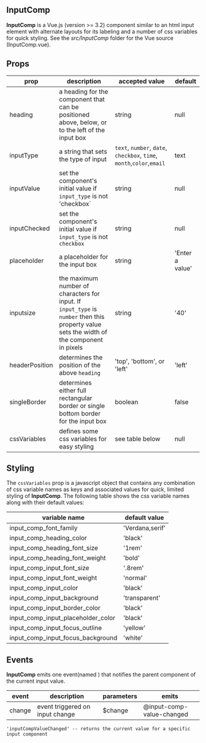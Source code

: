 ## InputComp

**InputComp** is a Vue.js (version >= 3.2) component similar to an html input element with alternate layouts for its labeling and a number of css variables for quick styling.  See the *src/InputComp* folder for the Vue source (InputComp.vue).

## Props

| prop           | description                                                  | accepted value                                               | default         |
| -------------- | ------------------------------------------------------------ | ------------------------------------------------------------ | --------------- |
| heading        | a heading for the component that can be positioned above, below, or to the left of the input box | string                                                       | null            |
| inputType      | a string that sets the type of input                         | `text`,  `number`,  `date`, `checkbox`, `time`, `month`,`color`,`email` | text            |
| inputValue     | set the component's initial value  if `input_type` is not 'checkbox` | string                                                       | null            |
| inputChecked   | set the component's initial value  if `input_type` is not `checkbox` | string                                                       | null            |
| placeholder    | a placeholder for the input box                              | string                                                       | 'Enter a value' |
| inputsize      | the maximum number of characters for input. If `input_type` is `number` then this property value sets the width of the component in pixels | string                                                       | '40'            |
| headerPosition | determines the position of the above `heading`               | 'top', 'bottom', or 'left'                                   | 'left'          |
| singleBorder   | determines either full rectangular border or single bottom border for the input box | boolean                                                      | false           |
| cssVariables   | defines some css variables for easy styling                  | see table below                                              | null            |

## Styling

The `cssVariables` prop is a javascript object that contains any combination of css variable names as keys and associated values for quick, limited styling of **InputComp**. The following table shows the css variable names along with their default values:

| variable name                      | default value   |
| ---------------------------------- | --------------- |
| input_comp_font_family             | 'Verdana,serif' |
| input_comp_heading_color           | 'black'         |
| input_comp_heading_font_size       | '1rem'          |
| input_comp_heading_font_weight     | 'bold'          |
| input_comp_input_font_size         | '.8rem'         |
| input_comp_input_font_weight       | 'normal'        |
| input_comp_input_color             | 'black'         |
| input_comp_input_background        | 'transparent'   |
| input_comp_input_border_color      | 'black'         |
| input_comp_input_placeholder_color | 'black'         |
| input_comp_input_focus_outline     | 'yellow'        |
| input_comp_input_focus_background  | 'white'         |

## Events

**InputComp** emits one event(named ) that notifies the parent component of the current input value.

| event  | description                     | parameters | emits                     |
| ------ | ------------------------------- | ---------- | ------------------------- |
| change | event triggered on input change | $change    | @input-comp-value-changed |

```
'inputCompValueChanged' -- returns the current value for a specific input component
```
